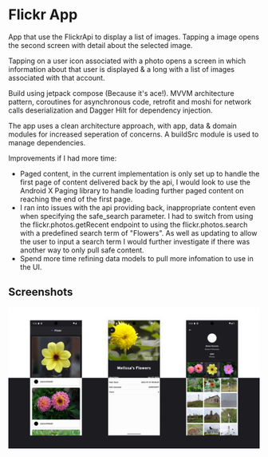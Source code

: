 Flickr App
==================

App that use the FlickrApi to display a list of images.
Tapping a image opens the second screen with detail about the selected image.

Tapping on a user icon associated with a photo opens a screen in which information about that user is displayed & a long with a list of images associated with that account.

Build using jetpack compose (Because it's ace!). MVVM architecture pattern, coroutines for asynchronous code, retrofit and moshi for network calls deserialization and Dagger Hilt for dependency injection.

The app uses a clean architecture approach, with app, data & domain modules for increased seperation of concerns. A buildSrc module is used to manage dependencies.

Improvements if I had more time:
- Paged content, in the current implementation is only set up to handle the first page of content delivered back by the api, I would look to use the Android X Paging library to handle loading further paged content on reaching the end of the first page.
- I ran into issues with the api providing back, inappropriate content even when specifying the safe_search parameter. I had to switch from using the flickr.photos.getRecent endpoint to using the flickr.photos.search with a predefined search term of "Flowers". As well as updating to allow the user to input a search term I would further investigate if there was another way to only pull safe content.
- Spend more time refining data models to pull more infomation to use in the UI.

## Screenshots

![List Screen, Profile Screen & Detail Screen](screenshots/screenshot.png "App Screenshots")